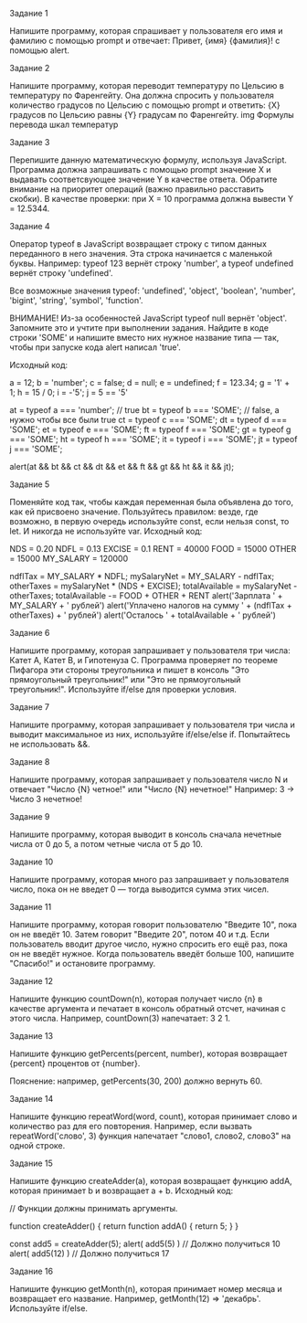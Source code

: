 Задание 1

Напишите программу, которая спрашивает у пользователя его имя и фамилию с помощью prompt и отвечает: Привет, {имя} {фамилия}! с помощью alert.

Задание 2

Напишите программу, которая переводит температуру по Цельсию в температуру по Фаренгейту. Она должна спросить у пользователя количество градусов по Цельсию с помощью prompt и ответить: {X} градусов по Цельсию равны {Y} градусам по Фаренгейту.
img
Формулы перевода шкал температур

Задание 3

Перепишите данную математическую формулу, используя JavaScript. Программа должна запрашивать с помощью prompt значение X и выдавать соответсвующее значение Y в качестве ответа. Обратите внимание на приоритет операций (важно правильно расставить скобки).
В качестве проверки: при X = 10 программа должна вывести Y = 12.5344.

Задание 4

Оператор typeof в JavaScript возвращает строку с типом данных переданного в него значения. Эта строка начинается с маленькой буквы. Например: typeof 123 вернёт строку 'number', а typeof undefined вернёт строку 'undefined'.

Все возможные значения typeof: 'undefined', 'object', 'boolean', 'number', 'bigint', 'string', 'symbol', 'function'.

ВНИМАНИЕ! Из-за особенностей JavaScript typeof null вернёт 'object'. Запомните это и учтите при выполнении задания.
Найдите в коде строки 'SOME' и напишите вместо них нужное название типа — так, чтобы при запуске кода alert написал 'true'.

Исходный код:

a = 12;
b = 'number';
c = false;
d = null;
e = undefined;
f = 123.34;
g = '1' + 1;
h = 15 / 0;
i = -'5';
j = 5 == '5'

at = typeof a === 'number'; // true
bt = typeof b === 'SOME'; // false, а нужно чтобы все были true
ct = typeof c === 'SOME';
dt = typeof d === 'SOME';
et = typeof e === 'SOME';
ft = typeof f === 'SOME';
gt = typeof g === 'SOME';
ht = typeof h === 'SOME';
it = typeof i === 'SOME';
jt = typeof j === 'SOME';

alert(at && bt && ct && dt && et && ft && gt && ht && it && jt);

Задание 5

Поменяйте код так, чтобы каждая переменная была объявлена до того, как ей присвоено значение. Пользуйтесь правилом: везде, где возможно, в первую очередь используйте const, если нельзя const, то let. И никогда не используйте var.
Исходный код:

NDS = 0.20
NDFL = 0.13
EXCISE = 0.1
RENT = 40000
FOOD = 15000
OTHER = 15000
MY_SALARY = 120000

ndflTax = MY_SALARY * NDFL;
mySalaryNet = MY_SALARY - ndflTax;
otherTaxes = mySalaryNet * (NDS + EXCISE);
totalAvailable = mySalaryNet - otherTaxes;
totalAvailable -= FOOD + OTHER + RENT
alert('Зарплата ' + MY_SALARY + ' рублей')
alert('Уплачено налогов на сумму ' + (ndflTax + otherTaxes) + ' рублей')
alert('Осталось ' + totalAvailable + ' рублей')

Задание 6

Напишите программу, которая запрашивает у пользователя три числа: Катет A, Катет B, и Гипотенуза C. Программа проверяет по теореме Пифагора эти стороны треугольника и пишет в консоль "Это прямоугольный треугольник!" или "Это не прямоугольный треугольник!". Используйте if/else для проверки условия.

Задание 7

Напишите программу, которая запрашивает у пользователя три числа и выводит максимальное из них, используйте if/else/else if. Попытайтесь не использовать &&.

Задание 8

Напишите программу, которая запрашивает у пользователя число N и отвечает "Число {N} четное!" или "Число {N} нечетное!"
Например: 3 → Число 3 нечетное!

Задание 9

Напишите программу, которая выводит в консоль сначала нечетные числа от 0 до 5, а потом четные числа от 5 до 10.

Задание 10

Напишите программу, которая много раз запрашивает у пользователя число, пока он не введет 0 — тогда выводится сумма этих чисел.

Задание 11

Напишите программу, которая говорит пользователю "Введите 10", пока он не введёт 10. Затем говорит "Введите 20", потом 40 и т.д. Если пользователь вводит другое число, нужно спросить его ещё раз, пока он не введёт нужное. Когда пользователь введёт больше 100, напишите "Спасибо!" и остановите программу.

Задание 12

Напишите функцию countDown(n), которая получает число {n} в качестве аргумента и печатает в консоль обратный отсчет, начиная с этого числа. Например, countDown(3) напечатает: 3 2 1.

Задание 13

Напишите функцию getPercents(percent, number), которая возвращает {percent} процентов от {number}.

Пояснение: например, getPercents(30, 200) должно вернуть 60.

Задание 14

Напишите функцию repeatWord(word, count), которая принимает слово и количество раз для его повторения. Например, если вызвать repeatWord('слово', 3) функция напечатает "слово1, слово2, слово3" на одной строке.

Задание 15

Напишите функцию createAdder(a), которая возвращает функцию addA, которая принимает b и возвращает a + b.
Исходный код:

// Функции должны принимать аргументы.

function createAdder() {
return function addA() {
return 5;
}
}

const add5 = createAdder(5);
alert( add5(5) ) // Должно получиться 10
alert( add5(12) ) // Должно получиться 17

Задание 16

Напишите функцию getMonth(n), которая принимает номер месяца и возвращает его название. Например, getMonth(12) ⇒ 'декабрь'. Используйте if/else.